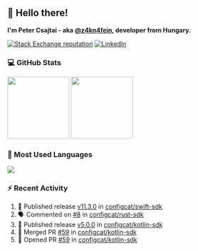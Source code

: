 ## 👋 Hello there!

**I'm Peter Csajtai - aka [@z4kn4fein](https://github.com/z4kn4fein), developer from Hungary.**

[![Stack Exchange reputation](https://img.shields.io/stackexchange/stackoverflow/r/8700582?color=orange&label=reputation&logo=stackoverflow&style=for-the-badge)](https://stackoverflow.com/users/8700582)
[![LinkedIn](https://img.shields.io/badge/linkedin-%230077B5.svg?style=for-the-badge&logo=linkedin&logoColor=white)](https://www.linkedin.com/in/csajtai-p%C3%A9ter-45395341/)

### 💻 GitHub Stats

<div>
  <img height="140px" src="https://github-readme-stats-pcsajtai.vercel.app/api?username=z4kn4fein&show_icons=true&hide_border=true&count_private=true&custom_title=Stats&theme=dracula&line_height=24&hide_title=true">
  <img height="140px" src="https://streak-stats.demolab.com?user=z4kn4fein&theme=dracula&hide_border=true">
  
</div>

### :toolbox: Most Used Languages

<img src="https://github-readme-stats-pcsajtai.vercel.app/api/top-langs/?username=z4kn4fein&theme=dracula&hide_border=true&layout=compact&langs_count=8&hide_title=true">

### :zap: Recent Activity

<!--START_SECTION:activity-->
1. 🚀 Published release [v11.3.0](https://github.com/configcat/swift-sdk/releases/tag/11.3.0) in [configcat/swift-sdk](https://github.com/configcat/swift-sdk)
2. 🗣 Commented on [#8](https://github.com/configcat/rust-sdk/issues/8#issuecomment-2970606177) in [configcat/rust-sdk](https://github.com/configcat/rust-sdk)
3. 🚀 Published release [v5.0.0](https://github.com/configcat/kotlin-sdk/releases/tag/5.0.0) in [configcat/kotlin-sdk](https://github.com/configcat/kotlin-sdk)
4. 🎉 Merged PR [#59](https://github.com/configcat/kotlin-sdk/pull/59) in [configcat/kotlin-sdk](https://github.com/configcat/kotlin-sdk)
5. 💪 Opened PR [#59](https://github.com/configcat/kotlin-sdk/pull/59) in [configcat/kotlin-sdk](https://github.com/configcat/kotlin-sdk)
<!--END_SECTION:activity-->
